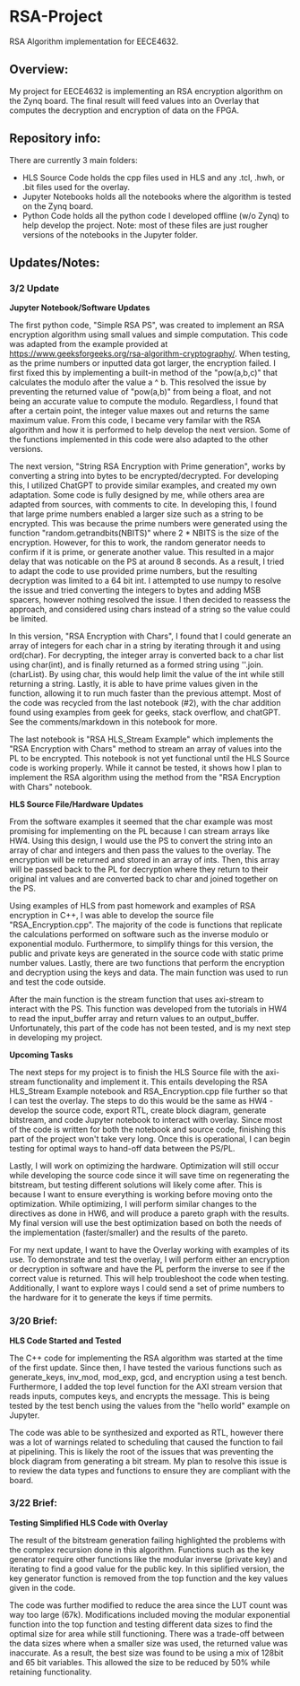 # RSA-Project
RSA Algorithm implementation for EECE4632.

## Overview:
My project for EECE4632 is implementing an RSA encryption algorithm on the Zynq board. The final result will feed values into an Overlay that computes the decryption and encryption of data on the FPGA. 


## Repository info:
There are currently 3 main folders:
 - HLS Source Code holds the cpp files used in HLS and any .tcl, .hwh, or .bit files used for the overlay.
 - Jupyter Notebooks holds all the notebooks where the algorithm is tested on the Zynq board.
 - Python Code holds all the python code I developed offline (w/o Zynq) to help develop the project. Note: most of these files are just rougher versions of the notebooks in the Jupyter folder.
## Updates/Notes:

### 3/2 Update
  
**Jupyter Notebook/Software Updates**

  The first python code, "Simple RSA PS", was created to implement an RSA encryption algorithm using small values and simple computation. This code was adapted from the example provided at https://www.geeksforgeeks.org/rsa-algorithm-cryptography/. When testing, as the prime numbers or inputted data got larger, the encryption failed. I first fixed this by implementing a built-in method of the "pow(a,b,c)" that calculates the modulo after the value a ^ b. This resolved the issue by preventing the returned value of "pow(a,b)" from being a float, and not being an accurate value to compute the modulo. Regardless, I found that after a certain point, the integer value maxes out and returns the same maximum value. From this code, I became very familar with the RSA algorithm and how it is performed to help develop the next version. Some of the functions implemented in this code were also adapted to the other versions.

  The next version, "String RSA Encryption with Prime generation", works by converting a string into bytes to be encrypted/decrypted. For developing this, I utilized ChatGPT to provide similar examples, and created my own adaptation. Some code is fully designed by me, while others area are adapted from sources, with comments to cite. In developing this, I found that large prime numbers enabled a larger size such as a string to be encrypted. This was because the prime numbers were generated using the function "random.getrandbits(NBITS)" where 2 * NBITS is the size of the encryption. However, for this to work, the random generator needs to confirm if it is prime, or generate another value. This resulted in a major delay that was noticable on the PS at around 8 seconds. As a result, I tried to adapt the code to use provided prime numbers, but the resulting decryption was limited to a 64 bit int. I attempted to use numpy to resolve the issue and tried converting the integers to bytes and adding MSB spacers, however nothing resolved the issue. I then decided to reassess the approach, and considered using chars instead of a string so the value could be limited. 
  
  In this version, "RSA Encryption with Chars", I found that I could generate an array of integers for each char in a string by iterating through it and using ord(char). For decrypting, the integer array is converted back to a char list using char(int), and is finally returned as a formed string using ''.join.(charList). By using char, this would help limit the value of the int while still returning a string. Lastly, it is able to have prime values given in the function, allowing it to run much faster than the previous attempt. Most of the code was recycled from the last notebook (#2), with the char addition found using examples from geek for geeks, stack overflow, and chatGPT. See the comments/markdown in this notebook for more.

  The last notebook is "RSA HLS_Stream Example" which implements the "RSA Encryption with Chars" method to stream an array of values into the PL to be encrypted. This notebook is not yet functional until the HLS Source code is working properly. While it cannot be tested, it shows how I plan to implement the RSA algorithm using the method from the "RSA Encryption with Chars" notebook. 
  
**HLS Source File/Hardware Updates**

  From the software examples it seemed that the char example was most promising for implementing on the PL because I can stream arrays like HW4. Using this design, I would use the PS to convert the string into an array of char and integers and then pass the values to the overlay. The encryption will be returned and stored in an array of ints. Then, this array will be passed back to the PL for decryption where they return to their original int values and are converted back to char and joined together on the PS.
  
  Using examples of HLS from past homework and examples of RSA encryption in C++, I was able to develop the source file "RSA_Encryption.cpp". The majority of the code is functions that replicate the calculations performed on software such as the inverse modulo or exponential modulo. Furthermore, to simplify things for this version, the public and private keys are generated in the source code with static prime number values. Lastly, there are two functions that perform the encryption and decryption using the keys and data. The main function was used to run and test the code outside.
  
  After the main function is the stream function that uses axi-stream to interact with the PS. This function was developed from the tutorials in HW4 to read the input_buffer array and return values to an output_buffer. Unfortunately, this part of the code has not been tested, and is my next step in developing my project.
  
**Upcoming Tasks**

  The next steps for my project is to finish the HLS Source file with the axi-stream functionality and implement it. This entails developing the RSA HLS_Stream Example notebook and RSA_Encryption.cpp file further so that I can test the overlay. The steps to do this would be the same as HW4 - develop the source code, export RTL, create block diagram, generate bitstream, and code Jupyter notebook to interact with overlay. Since most of the code is written for both the notebook and source code, finishing this part of the project won't take very long. Once this is operational, I can begin testing for optimal ways to hand-off data between the PS/PL. 
  
  Lastly, I will work on optimizing the hardware. Optimization will still occur while developing the source code since it will save time on regenerating the bitstream, but testing different solutions will likely come after. This is because I want to ensure everything is working before moving onto the optimization. While optimizing, I will perform similar changes to the directives as done in HW6, and will produce a pareto graph with the results. My final version will use the best optimization based on both the needs of the implementation (faster/smaller) and the results of the pareto. 
  
  For my next update, I want to have the Overlay working with examples of its use. To demonstrate and test the overlay, I will perform either an encryption or decryption in software and have the PL perform the inverse to see if the correct value is returned. This will help troubleshoot the code when testing. Additionally, I want to explore ways I could send a set of prime numbers to the hardware for it to generate the keys if time permits. 

### 3/20 Brief:

**HLS Code Started and Tested**

The C++ code for implementing the RSA algorithm was started at the time of the first update. Since then, I have tested the various functions such as generate_keys, inv_mod, mod_exp, gcd, and encryption using a test bench. Furthermore, I added the top level function for the AXI stream version that reads inputs, computes keys, and encrypts the message. This is being tested by the test bench using the values from the "hello world" example on Jupyter. 

The code was able to be synthesized and exported as RTL, however there was a lot of warnings related to scheduling that caused the function to fail at pipelining. This is likely the root of the issues that was preventing the block diagram from generating a bit stream. My plan to resolve this issue is to review the data types and functions to ensure they are compliant with the board. 

### 3/22 Brief:

**Testing Simplified HLS Code with Overlay**

The result of the bitstream generation failing highlighted the problems with the complex recursion done in this algorithm. Functions such as the key generator require other functions like the modular inverse (private key) and iterating to find a good value for the public key. In this siplified version, the key generator function is removed from the top function and the key values given in the code. 

The code was further modified to reduce the area since the LUT count was way too large (67k). Modifications included moving the modular exponential function into the top function and testing different data sizes to find the optimal size for area while still functioning. There was a trade-off between the data sizes where when a smaller size was used, the returned value was inaccurate. As a result, the best size was found to be using a mix of 128bit and 65 bit variables. This allowed the size to be reduced by 50% while retaining functionality.
